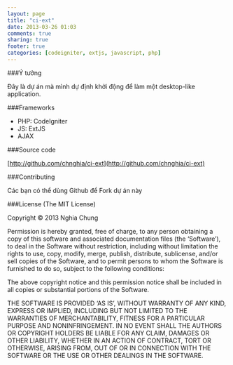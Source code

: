 ```yaml
---
layout: page
title: "ci-ext"
date: 2013-03-26 01:03
comments: true
sharing: true
footer: true
categories: [codeigniter, extjs, javascript, php]
---
```


###Ý tưởng

Đây là dự án mà mình dự định khởi động để làm một desktop-like application.

###Frameworks

- PHP: CodeIgniter
- JS: ExtJS
- AJAX

###Source code

[http://github.com/chnghia/ci-ext](http://github.com/chnghia/ci-ext)

###Contributing

Các bạn có thể dùng Github để Fork dự án này


###License
(The MIT License)

Copyright © 2013 Nghia Chung

Permission is hereby granted, free of charge, to any person obtaining a copy of this software and associated documentation files (the ‘Software’), to deal in the Software without restriction, including without limitation the rights to use, copy, modify, merge, publish, distribute, sublicense, and/or sell copies of the Software, and to permit persons to whom the Software is furnished to do so, subject to the following conditions:

The above copyright notice and this permission notice shall be included in all copies or substantial portions of the Software.

THE SOFTWARE IS PROVIDED ‘AS IS’, WITHOUT WARRANTY OF ANY KIND, EXPRESS OR IMPLIED, INCLUDING BUT NOT LIMITED TO THE WARRANTIES OF MERCHANTABILITY, FITNESS FOR A PARTICULAR PURPOSE AND NONINFRINGEMENT. IN NO EVENT SHALL THE AUTHORS OR COPYRIGHT HOLDERS BE LIABLE FOR ANY CLAIM, DAMAGES OR OTHER LIABILITY, WHETHER IN AN ACTION OF CONTRACT, TORT OR OTHERWISE, ARISING FROM, OUT OF OR IN CONNECTION WITH THE SOFTWARE OR THE USE OR OTHER DEALINGS IN THE SOFTWARE.